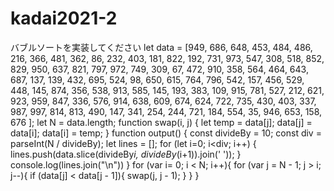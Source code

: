 # kadai2021-2

バブルソートを実装してください
let data = [949,  686,  648,  453,  484,  486,  216,  366,  481,  362,
  86,  232,  403,  181,  822,  192,  731,  973,  547,  308,
  518,  852,  829,  950,  637,  821,  797,  972,  749,  309,
  67,  472,  910,  358,  564,  464,  643,  687,  137,  139,
  432,  695,  524,  98,  650,  615,  764,  796,  542,  157,
  456,  529,  448,  145,  874,  356,  538,  913,  585,  145,
  193,  383,  109,  915,  781,  527,  212,  621,  923,  959,
  847,  336,  576,  914,  638,  609,  674,  624,  722,  735,
  430,  403,  337,  987,  997,  814,  813,  490,  147,  341,
  254,  244,  721,  184,  554,  35,  946,  653,  158,  676
  ];
  let N = data.length;
  function swap(i, j) {
      let temp = data[j];
      data[j] = data[i];
      data[i] = temp;
  }
   function output() {
       const divideBy = 10;
       const div = parseInt(N / divideBy);
       let lines = [];
       for (let i=0; i<div; i++) {
           lines.push(data.slice(divideBy*i, divideBy*(i+1)).join(' '));
       }
        console.log(lines.join("\n"))
   }
for (var i= 0; i < N; i++){
    for (var j = N - 1; j > i; j--){
        if (data[j] < data[j - 1]){
            swap(j, j - 1);
        }
    }
}